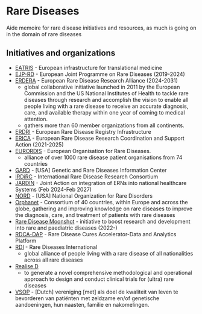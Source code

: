 # Rare Diseases
Aide memoire for rare disease initiatives and resources, as much is going on in the domain of rare diseases

## Initiatives and organizations

* [EATRIS](https://eatris.eu/) - European infrastructure for translational medicine
* [EJP-RD](https://www.ejprarediseases.org/) - European Joint Programme on Rare Diseases (2019-2024)
* [ERDERA](https://erdera.org/) - European Rare Disease Research Alliance (2024-2031)
  * global collaborative initiative launched in 2011 by the European Commission and the US National Institutes of Health to tackle rare diseases through research and accomplish the vision to enable all people living with a rare disease to receive an accurate diagnosis, care, and available therapy within one year of coming to medical attention.
  * gathers more than 60 member organizations from all continents.
* [ERDRI](https://eu-rd-platform.jrc.ec.europa.eu/erdri_en) - European Rare Disease Registry Infrastructure
* [ERICA](https://erica-rd.eu/) - European Rare Disease Research Coordination and Support Action (2021-2025)
* [EURORDIS](https://www.eurordis.org/) - European Organisation for Rare Diseases.
  * alliance of over 1000 rare disease patient organisations from 74 countries
* [GARD](https://rarediseases.info.nih.gov/) - [USA] Genetic and Rare Diseases Information Center
* [IRDiRC](https://irdirc.org/) - International Rare Disease Research Consortium
* [JARDIN](https://jardin-ern.eu/) - Joint Action on integration of ERNs into national healthcare Systems (Feb 2024-Feb 2027)
* [NORD](https://rarediseases.org/) - [USA] National Organization for Rare Disorders
* [Orphanet](https://www.orpha.net/) - Consortium of 40 countries, within Europe and across the globe, gathering and improving knowledge on rare diseases  to improve the diagnosis, care, and treatment of patients with rare diseases
* [Rare Disease Moonshot](https://eatris.eu/rare-disease-moonshot/) - initiative to boost research and development into rare and paediatric diseases (2022-)
* [RDCA-DAP](https://portal.rdca.c-path.org/) - Rare Disease Cures Accelerator-Data and Analytics Platform
* [RDI](https://www.rarediseasesinternational.org/) - Rare Diseases International
  * global alliance of people living with a rare disease of all nationalities across all rare diseases
* [Realise D](https://realised-ihi.eu/)
  * to generate a novel comprehensive methodological and operational approach to design and conduct clinical trials for (ultra) rare diseases
* [VSOP](https://vsop.nl/) - [Dutch] vereniging [met] als doel de kwaliteit van leven te bevorderen van patiënten met zeldzame en/of genetische aandoeningen, hun naasten, familie en nakomelingen.
